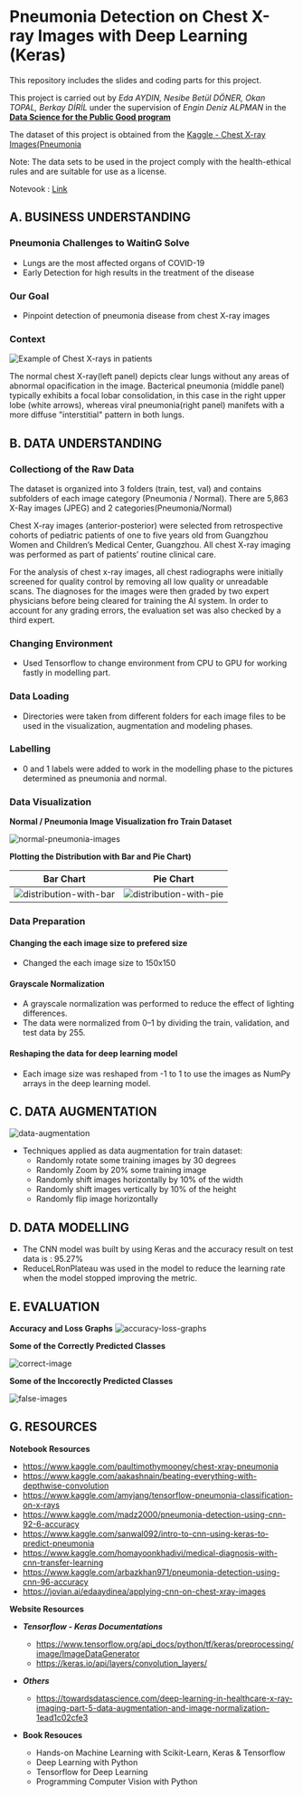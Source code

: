 # Pneumonia Detection on Chest X-ray Images with Deep Learning (Keras)
This repository includes the slides and coding parts for this project.

This project is carried out by *Eda AYDIN, Nesibe Betül DÖNER, Okan TOPAL, Berkay DİRİL* under the supervision of *Engin Deniz ALPMAN* in the **[Data Science for the Public Good program](https://www.kodluyoruz.org/bootcamp/data-science-for-the-public-good-istanbul-ankara/)**

The dataset of this project is obtained from the [Kaggle - Chest X-ray Images(Pneumonia](https://www.kaggle.com/paultimothymooney/chest-xray-pneumonia) 

Note: The data sets to be used in the project comply with the health-ethical rules and are suitable for use as a license.

Notevook : [Link](https://github.com/edaaydinea/Pneumonia-Detection-on-Chest-Xray-Images-with-Deep-Leaning/blob/main/pneumonia_detection_new.ipynb)

## A. BUSINESS UNDERSTANDING

### Pneumonia Challenges to WaitinG Solve

- Lungs are the most affected organs of COVID-19
- Early Detection for high results in the treatment of the disease

### Our Goal
- Pinpoint detection of pneumonia disease from chest X-ray images

### Context
![Example of Chest X-rays in patients](https://i.imgur.com/jZqpV51.png)

The normal chest X-ray(left panel) depicts clear lungs without any areas of abnormal opacification in the image.
Bacterical pneumonia (middle panel) typically exhibits a focal lobar consolidation, in this case in the right upper lobe (white arrows), whereas viral pneumonia(right panel) manifets with a more diffuse "interstitial" pattern in both lungs.



## B. DATA UNDERSTANDING

### Collectiong of the Raw Data

The dataset is organized into 3 folders (train, test, val) and contains subfolders of each image category (Pneumonia / Normal). There are 5,863 X-Ray images (JPEG) and 2 categories(Pneumonia/Normal)

Chest X-ray images (anterior-posterior) were selected from retrospective cohorts of pediatric patients of one to five years old from Guangzhou Women and Children’s Medical Center, Guangzhou. All chest X-ray imaging was performed as part of patients’ routine clinical care.

For the analysis of chest x-ray images, all chest radiographs were initially screened for quality control by removing all low quality or unreadable scans. The diagnoses for the images were then graded by two expert physicians before being cleared for training the AI system. In order to account for any grading errors, the evaluation set was also checked by a third expert.

### Changing Environment
- Used Tensorflow to change environment from CPU to GPU for working fastly in modelling part.

### Data Loading
- Directories were taken from different folders for each image files to be used in the visualization, augmentation and modeling phases. 

### Labelling
- 0 and 1 labels were added to work in the modelling phase to the pictures determined as pneumonia and normal.

### Data Visualization

**Normal / Pneumonia Image Visualization fro Train Dataset**

![normal-pneumonia-images](https://github.com/edaaydinea/Pneumonia-Detection-on-Chest-Xray-Images-with-Deep-Leaning/blob/main/normal-pneumonia%20image%20visualization.png)

**Plotting the Distribution with Bar and Pie Chart)**

Bar Chart            |  Pie Chart
:-------------------------:|:-------------------------:
![distribution-with-bar](https://github.com/edaaydinea/Pneumonia-Detection-on-Chest-Xray-Images-with-Deep-Leaning/blob/main/data%20distribution%20with%20bar.png)  |  ![distribution-with-pie](https://github.com/edaaydinea/Pneumonia-Detection-on-Chest-Xray-Images-with-Deep-Leaning/blob/main/data%20distribution%20with%20pie.png)

### Data Preparation

#### Changing the each image size to prefered size
- Changed the each image size to 150x150

#### Grayscale Normalization
- A grayscale normalization was performed to reduce the effect of lighting differences.
- The data were normalized from 0–1 by dividing the train, validation, and test data by 255. 

#### Reshaping the data for deep learning model
- Each image size was reshaped from -1 to 1 to use the images as NumPy arrays in the deep learning model.


## C. DATA AUGMENTATION

![data-augmentation](https://github.com/edaaydinea/Pneumonia-Detection-on-Chest-Xray-Images-with-Deep-Leaning/blob/main/data%20augmentation.png)

- Techniques applied as data augmentation for train dataset:
   - Randomly rotate some training images by 30 degrees
   - Randomly Zoom by 20% some training image
   - Randomly shift images horizontally by 10% of the width
   - Randomly shift images vertically by 10% of the height
   - Randomly flip image horizontally

## D. DATA MODELLING

- The CNN model was built by using Keras and the accuracy result on test data is : 95.27%
- ReduceLRonPlateau was used in the model to reduce the learning rate when the model stopped improving the metric.

## E. EVALUATION

**Accuracy and Loss Graphs**
![accuracy-loss-graphs](https://github.com/edaaydinea/Pneumonia-Detection-on-Chest-Xray-Images-with-Deep-Leaning/blob/main/evalaution.png)

**Some of the Correctly Predicted Classes**

![correct-image](https://github.com/edaaydinea/Pneumonia-Detection-on-Chest-Xray-Images-with-Deep-Leaning/blob/main/correct-images.png)

**Some of the Inccorectly Predicted Classes**

![false-images](https://github.com/edaaydinea/Pneumonia-Detection-on-Chest-Xray-Images-with-Deep-Leaning/blob/main/false-images.png)

## G. RESOURCES

**Notebook Resources**

  * https://www.kaggle.com/paultimothymooney/chest-xray-pneumonia
  * https://www.kaggle.com/aakashnain/beating-everything-with-depthwise-convolution
  * https://www.kaggle.com/amyjang/tensorflow-pneumonia-classification-on-x-rays
  * https://www.kaggle.com/madz2000/pneumonia-detection-using-cnn-92-6-accuracy
  * https://www.kaggle.com/sanwal092/intro-to-cnn-using-keras-to-predict-pneumonia
  * https://www.kaggle.com/homayoonkhadivi/medical-diagnosis-with-cnn-transfer-learning
  * https://www.kaggle.com/arbazkhan971/pneumonia-detection-using-cnn-96-accuracy
  * https://jovian.ai/edaaydinea/applying-cnn-on-chest-xray-images

**Website Resources**

* ***Tensorflow - Keras Documentations***
    * https://www.tensorflow.org/api_docs/python/tf/keras/preprocessing/image/ImageDataGenerator
    * https://keras.io/api/layers/convolution_layers/

* ***Others***
    * https://towardsdatascience.com/deep-learning-in-healthcare-x-ray-imaging-part-5-data-augmentation-and-image-normalization-1ead1c02cfe3

* **Book Resouces**
    * Hands-on Machine Learning with Scikit-Learn, Keras & Tensorflow
    * Deep Learning with Python
    * Tensorflow for Deep Learning
    * Programming Computer Vision with Python
